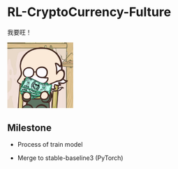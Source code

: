 # RL-CryptoCurrency-Fulture

我要旺！

<img src="img/head.jpeg" alt="head" style="width:30%;" />



## Milestone

- Process of train model

- Merge to stable-baseline3 (PyTorch)

